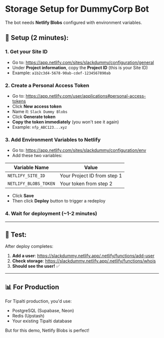 # Storage Setup for DummyCorp Bot

The bot needs **Netlify Blobs** configured with environment variables.

## 🔧 Setup (2 minutes):

### 1. Get your Site ID
- Go to: https://app.netlify.com/sites/slackdummy/configuration/general
- Under **Project information**, copy the **Project ID** (this is your Site ID)
- Example: `a1b2c3d4-5678-90ab-cdef-1234567890ab`

### 2. Create a Personal Access Token
- Go to: https://app.netlify.com/user/applications#personal-access-tokens
- Click **New access token**
- Name it: `Slack Dummy Blobs`
- Click **Generate token**
- **Copy the token immediately** (you won't see it again)
- Example: `nfp_ABC123...xyz`

### 3. Add Environment Variables to Netlify
- Go to: https://app.netlify.com/sites/slackdummy/configuration/env
- Add these two variables:

| Variable Name | Value |
|---------------|-------|
| `NETLIFY_SITE_ID` | Your Project ID from step 1 |
| `NETLIFY_BLOBS_TOKEN` | Your token from step 2 |

- Click **Save**
- Then click **Deploy** button to trigger a redeploy

### 4. Wait for deployment (~1-2 minutes)

---

## 🧪 Test:

After deploy completes:

1. **Add a user**: https://slackdummy.netlify.app/.netlify/functions/add-user
2. **Check storage**: https://slackdummy.netlify.app/.netlify/functions/whois
3. **Should see the user!** ✅

---

## 📊 For Production

For Tipalti production, you'd use:
- PostgreSQL (Supabase, Neon)
- Redis (Upstash)
- Your existing Tipalti database

But for this demo, Netlify Blobs is perfect!

